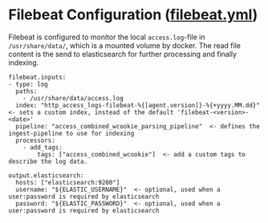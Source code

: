 # Filebeat Configuration ([filebeat.yml](filebeat.yml))
Filebeat is configured to monitor the local `access.log`-file in `/usr/share/data/`, which is a mounted volume by docker.
The read file content is the send to elasticsearch for further processing and finally indexing.

```
filebeat.inputs:
- type: log
  paths:
    - /usr/share/data/access.log
  index: "http_access_logs-filebeat-%{[agent.version]}-%{+yyyy.MM.dd}"  <- sets a custom index, instead of the default 'filebeat-<version>-<date>'
  pipeline: "access_combined_wcookie_parsing_pipeline"  <- defines the ingest-pipeline to use for indexing
  processors:
    - add_tags:
        tags: ["access_combined_wcookie"]  <- add a custom tags to describe the log data.

output.elasticsearch:
  hosts: ["elasticsearch:9200"]
  username: "${ELASTIC_USERNAME}"  <- optional, used when a user:password is required by elasticsearch
  password: "${ELASTIC_PASSWORD}"  <- optional, used when a user:password is required by elasticsearch
```
